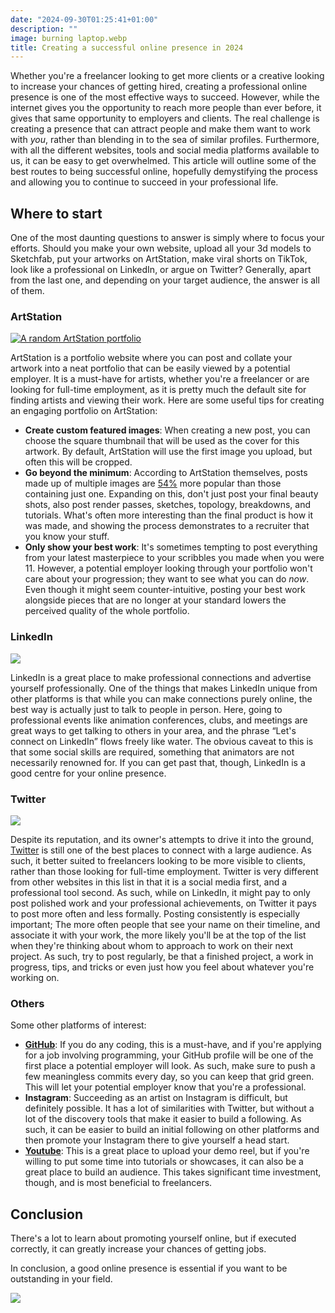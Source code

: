 ```yaml
---
date: "2024-09-30T01:25:41+01:00"
description: ""
image: burning laptop.webp
title: Creating a successful online presence in 2024
---
```


Whether you're a freelancer looking to get more clients or a creative looking to increase your chances of getting hired, creating a professional online presence is one of the most effective ways to succeed. However, while the internet gives you the opportunity to reach more people than ever before, it gives that same opportunity to employers and clients. The real challenge is creating a presence that can attract people and make them want to work with *you*, rather than blending in to the sea of similar profiles. Furthermore, with all the different websites, tools and social media platforms available to us, it can be easy to get overwhelmed.
This article will outline some of the best routes to being successful online, hopefully demystifying the process and allowing you to continue to succeed in your professional life.


## Where to start


One of the most daunting questions to answer is simply where to focus your efforts. Should you make your own website, upload all your 3d models to Sketchfab, put your artworks on ArtStation, make viral shorts on TikTok, look like a professional on LinkedIn, or argue on Twitter? Generally, apart from the last one, and depending on your target audience, the answer is all of them.


### ArtStation

[![A random ArtStation portfolio](artstation.jpg)](https://www.artstation.com/strike_digital)

ArtStation is a portfolio website where you can post and collate your artwork into a neat portfolio that can be easily viewed by a potential employer. It is a must-have for artists, whether you're a freelancer or are looking for full-time employment, as it is pretty much the default site for finding artists and viewing their work. Here are some useful tips for creating an engaging portfolio on ArtStation:

- **Create custom featured images**: When creating a new post, you can choose the square thumbnail that will be used as the cover for this artwork. By default, ArtStation will use the first image you upload, but often this will be cropped. 
- **Go beyond the minimum**: According to ArtStation themselves, posts made up of multiple images are [54%](https://magazine.artstation.com/2016/12/artstation-account/) more popular than those containing just one. Expanding on this, don't just post your final beauty shots, also post render passes, sketches, topology, breakdowns, and tutorials. What's often more interesting than the final product is how it was made, and showing the process demonstrates to a recruiter that you know your stuff.
- **Only show your best work**: It's sometimes tempting to post everything from your latest masterpiece to your scribbles you made when you were 11. However, a potential employer looking through your portfolio won't care about your progression; they want to see what you can do *now*. Even though it might seem counter-intuitive, posting your best work alongside pieces that are no longer at your standard lowers the perceived quality of the whole portfolio.


### LinkedIn

![](linkedin.png)

LinkedIn is a great place to make professional connections and advertise yourself professionally. One of the things that makes LinkedIn unique from other platforms is that while you can make connections purely online, the best way is actually just to talk to people in person. Here, going to professional events like animation conferences, clubs, and meetings are great ways to get talking to others in your area, and the phrase “Let's connect on LinkedIn” flows freely like water. The obvious caveat to this is that some social skills are required, something that animators are not necessarily renowned for. If you can get past that, though, LinkedIn is a good centre for your online presence.


### Twitter

![](twitter.jpg)

Despite its reputation, and its owner's attempts to drive it into the ground, [Twitter](https://x.com/StrikeDigital1) is still one of the best places to connect with a large audience. As such, it better suited to freelancers looking to be more visible to clients, rather than those looking for full-time employment. Twitter is very different from other websites in this list in that it is a social media first, and a professional tool second. As such, while on LinkedIn, it might pay to only post polished work and your professional achievements, on Twitter it pays to post more often and less formally. Posting consistently is especially important; The more often people that see your name on their timeline, and associate it with your work, the more likely you'll be at the top of the list when they're thinking about whom to approach to work on their next project. As such, try to post regularly, be that a finished project, a work in progress, tips, and tricks or even just how you feel about whatever you're working on.


### Others

Some other platforms of interest:

- [**GitHub**](https://github.com/strike-digital): If you do any coding, this is a must-have, and if you're applying for a job involving programming, your GitHub profile will be one of the first place a potential employer will look. As such, make sure to push a few meaningless commits every day, so you can keep that grid green. This will let your potential employer know that you're a professional.
- **Instagram**: Succeeding as an artist on Instagram is difficult, but definitely possible. It has a lot of similarities with Twitter, but without a lot of the discovery tools that make it easier to build a following. As such, it can be easier to build an initial following on other platforms and then promote your Instagram there to give yourself a head start.
- [**Youtube**](https://www.youtube.com/@StrikeDigital3D): This is a great place to upload your demo reel, but if you're willing to put some time into tutorials or showcases, it can also be a great place to build an audience. This takes significant time investment, though, and is most beneficial to freelancers.


## Conclusion

There's a lot to learn about promoting yourself online, but if executed correctly, it can greatly increase your chances of getting jobs.

In conclusion, a good online presence is essential if you want to be outstanding in your field.

![](outstanding.jpg)

